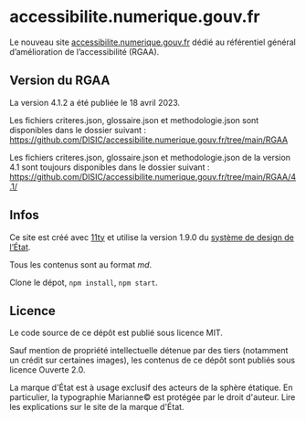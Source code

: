 # accessibilite.numerique.gouv.fr

Le nouveau site [accessibilite.numerique.gouv.fr](https://accessibilite.numerique.gouv.fr) dédié au référentiel général d’amélioration de l’accessibilité (RGAA).

## Version du RGAA

La version 4.1.2 a été publiée le 18 avril 2023.

Les fichiers criteres.json, glossaire.json et methodologie.json sont disponibles dans le dossier suivant : https://github.com/DISIC/accessibilite.numerique.gouv.fr/tree/main/RGAA

Les fichiers criteres.json, glossaire.json et methodologie.json de la version 4.1 sont toujours disponibles dans le dossier suivant : https://github.com/DISIC/accessibilite.numerique.gouv.fr/tree/main/RGAA/4.1/

## Infos

Ce site est créé avec [11ty](https://www.11ty.dev/) et utilise la version 1.9.0 du [système de design de l’État](https://www.systeme-de-design.gouv.fr/).

Tous les contenus sont au format _md_.

Clone le dépot, `npm install`, `npm start`.

## Licence

Le code source de ce dépôt est publié sous licence MIT.

Sauf mention de propriété intellectuelle détenue par des tiers (notamment un crédit sur certaines images), les contenus de ce dépôt sont publiés sous licence Ouverte 2.0.

La marque d'État est à usage exclusif des acteurs de la sphère étatique. En particulier, la typographie Marianne© est protégée par le droit d'auteur. Lire les explications sur le site de la marque d'État.
